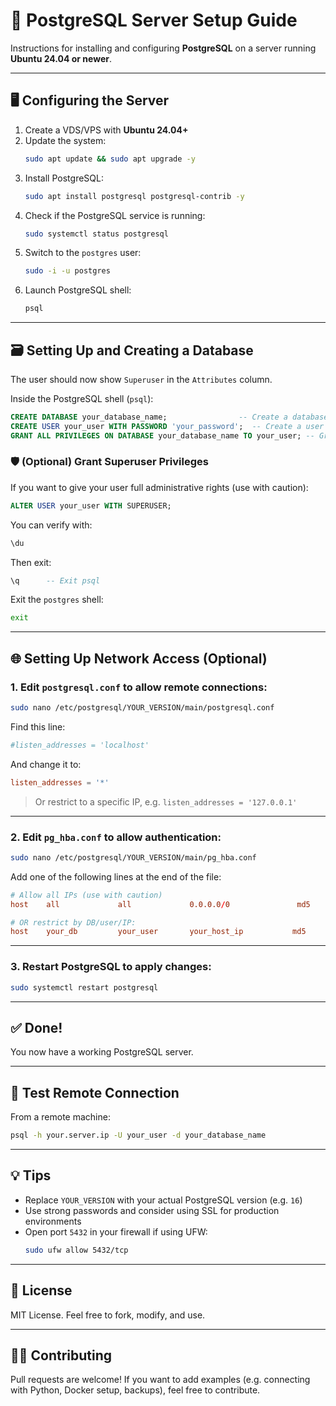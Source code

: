 # 📘 PostgreSQL Server Setup Guide

Instructions for installing and configuring **PostgreSQL** on a server running **Ubuntu 24.04 or newer**.

---

## 🖥️ Configuring the Server

1. Create a VDS/VPS with **Ubuntu 24.04+**
2. Update the system:
   ```bash
   sudo apt update && sudo apt upgrade -y
   ```
3. Install PostgreSQL:
   ```bash
   sudo apt install postgresql postgresql-contrib -y
   ```
4. Check if the PostgreSQL service is running:
   ```bash
   sudo systemctl status postgresql
   ```
5. Switch to the `postgres` user:
   ```bash
   sudo -i -u postgres
   ```
6. Launch PostgreSQL shell:
   ```bash
   psql
   ```

---

## 🗃️ Setting Up and Creating a Database


The user should now show `Superuser` in the `Attributes` column.


Inside the PostgreSQL shell (`psql`):

```sql
CREATE DATABASE your_database_name;                -- Create a database
CREATE USER your_user WITH PASSWORD 'your_password';  -- Create a user
GRANT ALL PRIVILEGES ON DATABASE your_database_name TO your_user; -- Grant privileges
```


### 🛡️ (Optional) Grant Superuser Privileges

If you want to give your user full administrative rights (use with caution):

```sql
ALTER USER your_user WITH SUPERUSER;
```

You can verify with:

```sql
\du
```

Then exit:

```sql
\q      -- Exit psql
```

Exit the `postgres` shell:

```bash
exit
```

---

## 🌐 Setting Up Network Access (Optional)

### 1. Edit `postgresql.conf` to allow remote connections:

```bash
sudo nano /etc/postgresql/YOUR_VERSION/main/postgresql.conf
```

Find this line:

```conf
#listen_addresses = 'localhost'
```

And change it to:

```conf
listen_addresses = '*'
```

> Or restrict to a specific IP, e.g. `listen_addresses = '127.0.0.1'`

---

### 2. Edit `pg_hba.conf` to allow authentication:

```bash
sudo nano /etc/postgresql/YOUR_VERSION/main/pg_hba.conf
```

Add one of the following lines at the end of the file:

```conf
# Allow all IPs (use with caution)
host    all             all             0.0.0.0/0               md5

# OR restrict by DB/user/IP:
host    your_db         your_user       your_host_ip           md5
```

---

### 3. Restart PostgreSQL to apply changes:

```bash
sudo systemctl restart postgresql
```

---

## ✅ Done!

You now have a working PostgreSQL server.

---

## 🧪 Test Remote Connection

From a remote machine:

```bash
psql -h your.server.ip -U your_user -d your_database_name
```

---

## 💡 Tips

- Replace `YOUR_VERSION` with your actual PostgreSQL version (e.g. `16`)
- Use strong passwords and consider using SSL for production environments
- Open port `5432` in your firewall if using UFW:
  ```bash
  sudo ufw allow 5432/tcp
  ```

---

## 📄 License

MIT License. Feel free to fork, modify, and use.

---

## 🙋‍♂️ Contributing

Pull requests are welcome! If you want to add examples (e.g. connecting with Python, Docker setup, backups), feel free to contribute.
